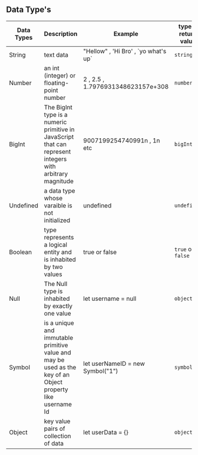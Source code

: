 ## Data Type's

| Data Types | Description                                                                                                 | Example                               | typeof return value |
| ---------- | ----------------------------------------------------------------------------------------------------------- | ------------------------------------- | ------------------- |
| String     | text data                                                                                                   | "Hellow" , 'Hi Bro' , \`yo what's up` | `string`            |
| Number     | an int (integer) or floating-point number                                                                   | 2 , 2.5 , 1.7976931348623157e+308     | `number`            |
| BigInt     | The BigInt type is a numeric primitive in JavaScript that can represent integers with arbitrary magnitude   | 9007199254740991n , 1n etc            | `bigInt`            |
| Undefined  | a data type whose varaible is not initialized                                                               | undefined                             | `undefined`         |
| Boolean    | type represents a logical entity and is inhabited by two values                                             | true or false                         | `true` or `false`   |
| Null       | The Null type is inhabited by exactly one value                                                             | let username = null                   | `object`            |
| Symbol     | is a unique and immutable primitive value and may be used as the key of an Object property like username Id | let userNameID = new Symbol("1")      | `symbol`            |
| Object     | key value pairs of collection of data                                                                       | let userData = {}                     | `object`            |
